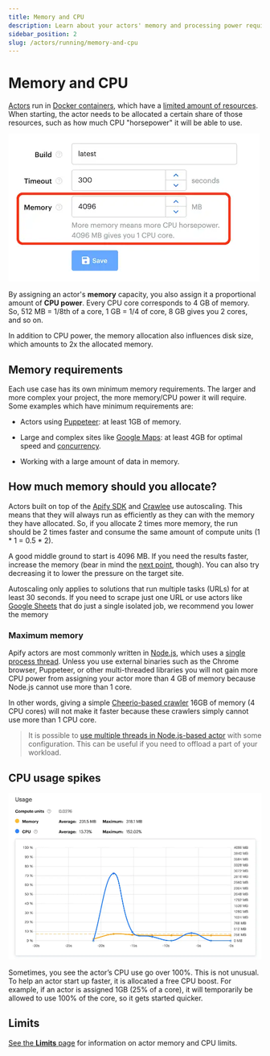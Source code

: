 ```yaml
---
title: Memory and CPU
description: Learn about your actors' memory and processing power requirements, their relationship with Docker resources, and minimum requirements for different use cases.
sidebar_position: 2
slug: /actors/running/memory-and-cpu
---
```


# Memory and CPU

[Actors](../../../academy/getting_started/actors.md) run in
[Docker containers](https://www.docker.com/resources/what-container),
which have a [limited amount of resources](https://phoenixnap.com/kb/docker-memory-and-cpu-limit). When starting, the actor needs to be allocated a certain share of those resources, such as how much CPU "horsepower" it will be able to use.

![Setting an actor's memory](../images/memory-settings.webp)

By assigning an actor's **memory** capacity, you also assign it a proportional amount of **CPU power**. Every CPU core corresponds to 4 GB of memory. So, 512 MB = 1/8th of a core, 1 GB = 1/4 of core, 8 GB gives you 2 cores, and so on.

In addition to CPU power, the memory allocation also influences disk size, which amounts to 2x the allocated memory.

## Memory requirements

Each use case has its own minimum memory requirements. The larger and more complex your project, the more memory/CPU power it will require. Some examples which have minimum requirements are:

- Actors using [Puppeteer](https://pptr.dev/): at least 1GB of memory.

- Large and complex sites like [Google Maps](https://apify.com/drobnikj/crawler-google-places): at least 4GB for optimal speed and [concurrency](https://crawlee.dev/api/core/class/AutoscaledPool#minConcurrency).

- Working with a large amount of data in memory.

## How much memory should you allocate?

Actors built on top of the [Apify SDK](https://sdk.apify.com) and [Crawlee](https://crawlee.dev/) use autoscaling. This means that they will always run as efficiently as they can with the memory they have allocated. So, if you allocate 2 times more memory, the run should be 2 times faster and consume the same amount of compute units (1 * 1 = 0.5 * 2).

A good middle ground to start is 4096 MB. If you need the results faster, increase the memory (bear in mind the [next point](#maximum-memory), though). You can also try decreasing it to lower the pressure on the target site.

Autoscaling only applies to solutions that run multiple tasks (URLs) for at least 30 seconds. If you need to scrape just one URL or use actors like [Google Sheets](https://apify.com/lukaskrivka/google-sheets) that do just a single isolated job, we recommend you lower the memory

### Maximum memory

Apify actors are most commonly written in [Node.js](https://nodejs.org/en/), which uses a [single process thread](https://betterprogramming.pub/is-node-js-really-single-threaded-7ea59bcc8d64). Unless you use external binaries such as the Chrome browser, Puppeteer, or other multi-threaded libraries you will not gain more CPU power from assigning your actor more than 4 GB of memory because Node.js cannot use more than 1 core.

In other words, giving a simple [Cheerio-based crawler](https://apify.com/apify/cheerio-scraper) 16GB of memory (4 CPU cores) will not make it faster because these crawlers simply cannot use more than 1 CPU core.

> It is possible to [use multiple threads in Node.js-based actor](https://dev.to/reevranj/multiple-threads-in-nodejs-how-and-what-s-new-b23) with some configuration. This can be useful if you need to offload a part of your workload.

## CPU usage spikes

![A usage spike on an actor's start-up](../images/memory-cpu-usage-spike.webp)

[//]: # (Is it still relevant though? Does it still get CPU boost?)
Sometimes, you see the actor’s CPU use go over 100%. This is not unusual. To help an actor start up faster, it is allocated a free CPU boost. For example, if an actor is assigned 1GB (25% of a core), it will temporarily be allowed to use 100% of the core, so it gets started quicker.

## Limits

[See the **Limits** page](../limits.md) for information on actor memory and CPU limits.
